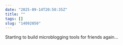 ```yaml
---
date: "2025-09-14T20:50:35Z"
title: ""
tags: []
slug: "14092050"
---
```

Starting to build microblogging tools for friends again...
